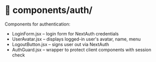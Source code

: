 # 📂 components/auth/

Components for authentication:

- LoginForm.jsx – login form for NextAuth credentials
- UserAvatar.jsx – displays logged-in user's avatar, name, menu
- LogoutButton.jsx – signs user out via NextAuth
- AuthGuard.jsx – wrapper to protect client components with session check
